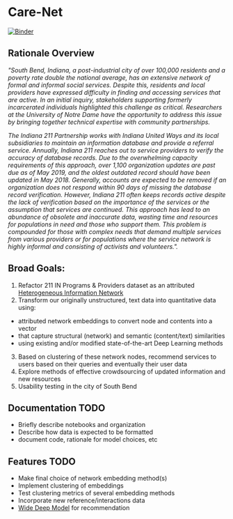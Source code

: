 # Care-Net

[![Binder](https://mybinder.org/badge_logo.svg)](https://mybinder.org/v2/gh/asvnpr/ND_Care_Net/master)

## Rationale Overview

*"South Bend, Indiana, a post-industrial city of over 100,000 residents and a poverty rate double the national average, 
has an extensive network of formal and informal social services. Despite this, residents and local providers have expressed 
difficulty in finding and accessing services that are active. In an initial inquiry, stakeholders supporting formerly 
incarcerated individuals highlighted this challenge as critical. Researchers at the University of Notre Dame have the 
opportunity to address this issue by bringing together technical expertise with community partnerships.*

*The Indiana 211 Partnership works with Indiana United Ways and its local subsidiaries to maintain an information database
and provide a referral service. Annually, Indiana 211 reaches out to service providers to verify the accuracy of database
records. Due to the overwhelming capacity requirements of this approach, over 1,100 organization updates are past due as of
May 2019, and the oldest outdated record should have been updated in May 2018. Generally, accounts are expected to be removed
if an organization does not respond within 90 days of missing the database record verification. However, Indiana 211 often
keeps records active despite the lack of verification based on the importance of the services or the assumption that services
are continued. This approach has lead to an abundance of obsolete and inaccurate data, wasting time and resources for
populations in need and those who support them. This problem is compounded for those with complex needs that demand multiple
services from various providers or for populations where the service network is highly informal and consisting of activists
and volunteers.".*

## Broad Goals:
1. Refactor 211 IN Programs & Providers dataset as an attributed [Heterogeneous Information Network](https://arxiv.org/pdf/1511.04854.pdf)
2. Transform our originally unstructured, text data into quantitative data using:
  - attributed network embeddings to convert node and contents into a vector
  - that capture structural (network) and semantic (content/text) similarities 
  - using existing and/or modified state-of-the-art Deep Learning methods
 3. Based on clustering of these network nodes, recommend services to users based on their queries and eventually their user data
 4. Explore methods of effective crowdsourcing of updated information and new resources
 5. Usability testing in the city of South Bend
 
 ## Documentation TODO 
 - Briefly describe notebooks and organization
 - Describe how data is expected to be formatted
 - document code, rationale for model choices, etc
 
 ## Features TODO
 - Make final choice of network embedding method(s)
 - Implement clustering of embeddings
 - Test clustering metrics of several embedding methods
 - Incorporate new reference/interactions data
 - [Wide Deep Model](https://dl.acm.org/doi/10.1145/2988450.2988454) for recommendation
